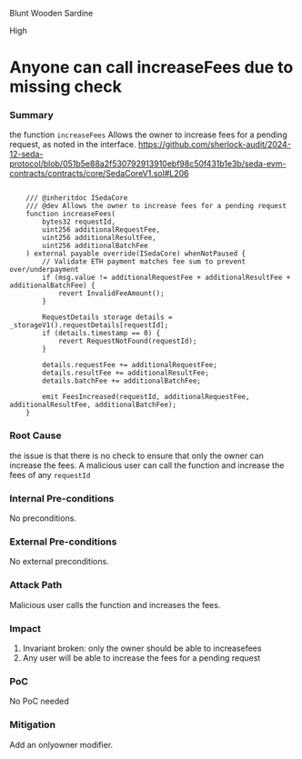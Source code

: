 Blunt Wooden Sardine

High

# Anyone can call increaseFees due to missing check

### Summary

the function `increaseFees` Allows the owner to increase fees for a pending request, as noted in the interface.
https://github.com/sherlock-audit/2024-12-seda-protocol/blob/051b5e88a2f530792913910ebf98c50f431b1e3b/seda-evm-contracts/contracts/core/SedaCoreV1.sol#L206
```solidity

    /// @inheritdoc ISedaCore
    /// @dev Allows the owner to increase fees for a pending request
    function increaseFees(
        bytes32 requestId,
        uint256 additionalRequestFee,
        uint256 additionalResultFee,
        uint256 additionalBatchFee
    ) external payable override(ISedaCore) whenNotPaused {
        // Validate ETH payment matches fee sum to prevent over/underpayment
        if (msg.value != additionalRequestFee + additionalResultFee + additionalBatchFee) {
            revert InvalidFeeAmount();
        }

        RequestDetails storage details = _storageV1().requestDetails[requestId];
        if (details.timestamp == 0) {
            revert RequestNotFound(requestId);
        }

        details.requestFee += additionalRequestFee;
        details.resultFee += additionalResultFee;
        details.batchFee += additionalBatchFee;

        emit FeesIncreased(requestId, additionalRequestFee, additionalResultFee, additionalBatchFee);
    }
```

### Root Cause

the issue is that there is no check to ensure that only the owner can increase the fees. A malicious user can call the function and increase the fees of any `requestId`

### Internal Pre-conditions

No preconditions.

### External Pre-conditions

No external preconditions.

### Attack Path

Malicious user calls the function and increases the fees.

### Impact

1. Invariant broken: only the owner should be able to increasefees
2. Any user will be able to increase the fees for a pending request

### PoC

No PoC needed

### Mitigation

Add an onlyowner modifier.